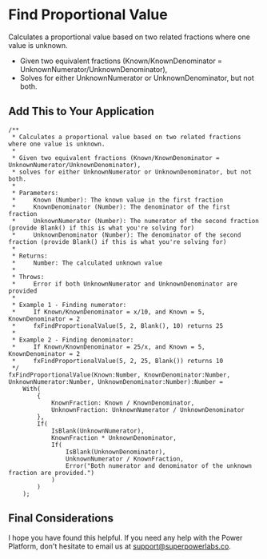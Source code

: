 # Find Proportional Value

Calculates a proportional value based on two related fractions where one value is unknown.

 * Given two equivalent fractions (Known/KnownDenominator = UnknownNumerator/UnknownDenominator),
 * Solves for either UnknownNumerator or UnknownDenominator, but not both.

## Add This to Your Application

```PowerFx    
/**
 * Calculates a proportional value based on two related fractions where one value is unknown.
 * 
 * Given two equivalent fractions (Known/KnownDenominator = UnknownNumerator/UnknownDenominator),
 * solves for either UnknownNumerator or UnknownDenominator, but not both.
 * 
 * Parameters:
 *     Known (Number): The known value in the first fraction
 *     KnownDenominator (Number): The denominator of the first fraction
 *     UnknownNumerator (Number): The numerator of the second fraction (provide Blank() if this is what you're solving for)
 *     UnknownDenominator (Number): The denominator of the second fraction (provide Blank() if this is what you're solving for)
 * 
 * Returns:
 *     Number: The calculated unknown value
 * 
 * Throws:
 *     Error if both UnknownNumerator and UnknownDenominator are provided
 * 
 * Example 1 - Finding numerator:
 *     If Known/KnownDenominator = x/10, and Known = 5, KnownDenominator = 2
 *     fxFindProportionalValue(5, 2, Blank(), 10) returns 25
 * 
 * Example 2 - Finding denominator:
 *     If Known/KnownDenominator = 25/x, and Known = 5, KnownDenominator = 2
 *     fxFindProportionalValue(5, 2, 25, Blank()) returns 10
 */
fxFindProportionalValue(Known:Number, KnownDenominator:Number, UnknownNumerator:Number, UnknownDenominator:Number):Number = 
    With(
        {
            KnownFraction: Known / KnownDenominator,
            UnknownFraction: UnknownNumerator / UnknownDenominator
        },
        If(
            IsBlank(UnknownNumerator),
            KnownFraction * UnknownDenominator,
            If(
                IsBlank(UnknownDenominator),
                UnknownNumerator / KnownFraction,
                Error("Both numerator and denominator of the unknown fraction are provided.")
            )
        )
    );
```

## Final Considerations

I hope you have found this helpful. If you need any help with the Power Platform, don't hesitate to email us at [support@superpowerlabs.co](support@superpowerlabs.co).
